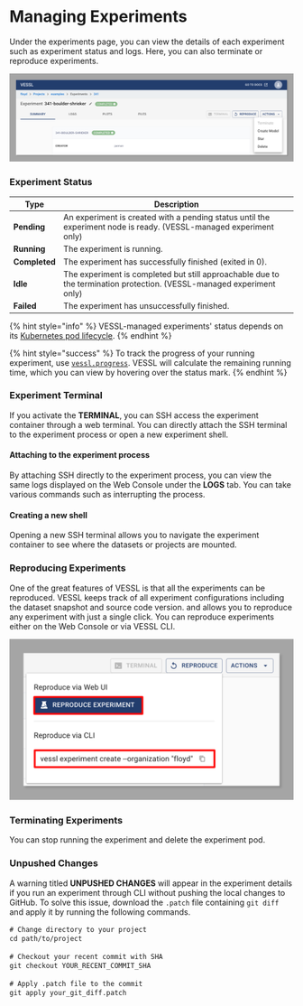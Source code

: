 # Managing Experiments

Under the experiments page, you can view the details of each experiment such as experiment status and logs. Here, you can also terminate or reproduce experiments.&#x20;

![](<../../.gitbook/assets/image (192).png>)

### Experiment Status

| Type          | Description                                                                                                           |
| ------------- | --------------------------------------------------------------------------------------------------------------------- |
| **Pending**   | An experiment is created with a pending status until the experiment node is ready. (VESSL-managed experiment only)    |
| **Running**   | The experiment is running.                                                                                            |
| **Completed** | The experiment has successfully finished (exited in 0).                                                               |
| **Idle**      | The experiment is completed but still approachable due to the termination protection. (VESSL-managed experiment only) |
| **Failed**    | The experiment has unsuccessfully finished.                                                                           |

{% hint style="info" %}
VESSL-managed experiments' status depends on its [Kubernetes pod lifecycle](https://kubernetes.io/docs/concepts/workloads/pods/pod-lifecycle/).
{% endhint %}

{% hint style="success" %}
To track the progress of your running experiment, use [`vessl.progress`](../../api-reference/python-sdk/vessl.progress.md). VESSL will calculate the remaining running time, which you can view by hovering over the status mark.
{% endhint %}

### Experiment Terminal

If you activate the **TERMINAL**, you can SSH access the experiment container through a web terminal. You can directly attach the SSH terminal to the experiment process or open a new experiment shell.&#x20;

#### Attaching to the experiment process

By attaching SSH directly to the experiment process, you can view the same logs displayed on the Web Console under the **LOGS** tab. You can take various commands such as interrupting the process.&#x20;

#### Creating a new shell

Opening a new SSH terminal allows you to navigate the experiment container to see where the datasets or projects are mounted.

### Reproducing Experiments

One of the great features of VESSL is that all the experiments can be reproduced. VESSL keeps track of all experiment configurations including the dataset snapshot and source code version. and allows you to reproduce any experiment with just a single click. You can reproduce experiments either on the Web Console or via VESSL CLI. &#x20;

![](<../../.gitbook/assets/image (146).png>)

### Terminating Experiments

You can stop running the experiment and delete the experiment pod.

### Unpushed Changes

A warning titled **UNPUSHED CHANGES** will appear in the experiment details if you run an experiment through CLI without pushing the local changes to GitHub. To solve this issue, download the `.patch` file containing `git diff` and apply it by running the following commands.&#x20;

```
# Change directory to your project
cd path/to/project

# Checkout your recent commit with SHA
git checkout YOUR_RECENT_COMMIT_SHA

# Apply .patch file to the commit
git apply your_git_diff.patch
```
